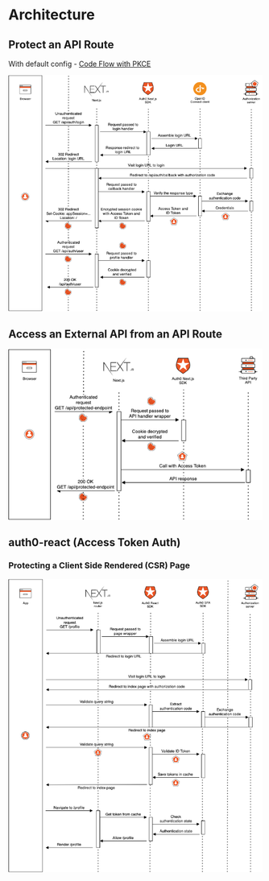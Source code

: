 # Architecture

## Protect an API Route

With default config - [Code Flow with PKCE](https://auth0.com/docs/flows/authorization-code-flow-with-proof-key-for-code-exchange-pkce) 

![login](./login.png)

## Access an External API from an API Route

![external-api](./external-api.png)

## auth0-react (Access Token Auth)
### Protecting a Client Side Rendered (CSR) Page

![react](./react.png)

